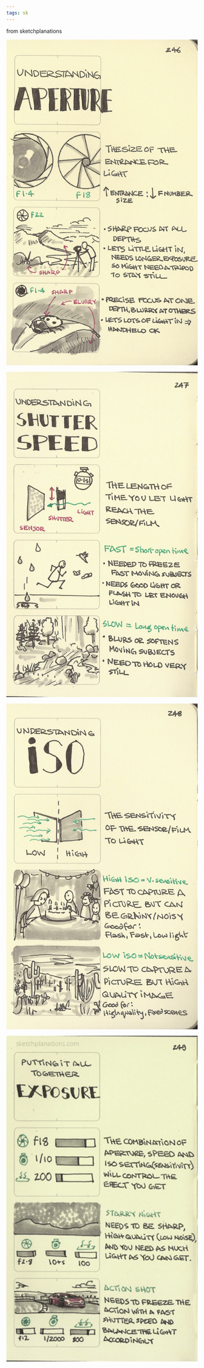 ```yaml
---
tags: sk
---
```


from sketchplanations

![](/static/img/apperture.jpeg)

![](/static/img/shutter-speed.jpeg)

![](/static/img/iso-sensitivity.jpeg)

![](/static/img/exposure.jpeg)
